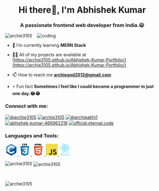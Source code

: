 <h1 align="center">Hi there👋, I'm Abhishek Kumar</h1>
<h3 align="center">A passionate frontend web developer from India.😃</h3>

<img align="right" alt="coding" width="400" src="https://user-images.githubusercontent.com/55389276/140866485-8fb1c876-9a8f-4d6a-98dc-08c4981eaf70.gif" >

<p align="left"> <img src="https://komarev.com/ghpvc/?username=archie3105&label=Profile%20views&color=0e75b6&style=flat" alt="archie3105" /> </p>

- 🌱 I’m currently learning **MERN Stack**

- 👨‍💻 All of my projects are available at [https://archie3105.github.io/Abhishek-Kumar-Portfolio/](https://archie3105.github.io/Abhishek-Kumar-Portfolio/)

- 📫 How to reach me **archieand2012@gmail.com**
  
- ⚡ Fun fact **Sometimes I feel like I could become a programmer in just one day.😂😂**

<h3 align="left">Connect with me:</h3>
<p align="left">
<a href="https://codepen.io/archie3105" target="blank"><img align="center" src="https://raw.githubusercontent.com/rahuldkjain/github-profile-readme-generator/master/src/images/icons/Social/codepen.svg" alt="@archie3105" height="30" width="40" /></a>
<a href="https://dev.to/archie3105" target="blank"><img align="center" src="https://raw.githubusercontent.com/rahuldkjain/github-profile-readme-generator/master/src/images/icons/Social/devto.svg" alt="archie3105" height="30" width="40" /></a>
<a href="https://twitter.com/archieabhi1" target="blank"><img align="center" src="https://raw.githubusercontent.com/rahuldkjain/github-profile-readme-generator/master/src/images/icons/Social/twitter.svg" alt="@archieabhi1" height="30" width="40" /></a>
<a href="https://linkedin.com/in/abhishek-kumar-466962218" target="blank"><img align="center" src="https://raw.githubusercontent.com/rahuldkjain/github-profile-readme-generator/master/src/images/icons/Social/linked-in-alt.svg" alt="abhishek-kumar-466962218" height="30" width="40" /></a>
<a href="https://instagram.com/official.eternal.code" target="blank"><img align="center" src="https://raw.githubusercontent.com/rahuldkjain/github-profile-readme-generator/master/src/images/icons/Social/instagram.svg" alt="official.eternal.code" height="30" width="40" /></a>
</p>

<h3 align="left">Languages and Tools:</h3>
<p align="left"> <a href="https://www.cprogramming.com/" target="_blank" rel="noreferrer"> <img src="https://raw.githubusercontent.com/devicons/devicon/master/icons/c/c-original.svg" alt="c" width="40" height="40"/> </a> <a href="https://www.w3schools.com/css/" target="_blank" rel="noreferrer"> <img src="https://raw.githubusercontent.com/devicons/devicon/master/icons/css3/css3-original-wordmark.svg" alt="css3" width="40" height="40"/> </a> <a href="https://www.w3.org/html/" target="_blank" rel="noreferrer"> <img src="https://raw.githubusercontent.com/devicons/devicon/master/icons/html5/html5-original-wordmark.svg" alt="html5" width="40" height="40"/> </a> <a href="https://developer.mozilla.org/en-US/docs/Web/JavaScript" target="_blank" rel="noreferrer"> <img src="https://raw.githubusercontent.com/devicons/devicon/master/icons/javascript/javascript-original.svg" alt="javascript" width="40" height="40"/> </a> <a href="https://reactjs.org/" target="_blank" rel="noreferrer"> <img src="https://raw.githubusercontent.com/devicons/devicon/master/icons/react/react-original-wordmark.svg" alt="react" width="40" height="40"/> </a> </p>

<p><img align="left" src="https://github-readme-stats.vercel.app/api/top-langs?username=archie3105&show_icons=true&locale=en&layout=compact" alt="archie3105" /></p>

<p>&nbsp;<img align="center" src="https://github-readme-stats.vercel.app/api?username=archie3105&show_icons=true&locale=en" alt="archie3105" /></p><br>

<p><img align="center" src="https://github-readme-streak-stats.herokuapp.com/?user=archie3105&" alt="archie3105" /></p>
